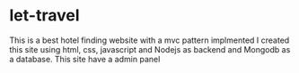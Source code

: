 # let-travel
This is a best hotel finding website with a mvc pattern implmented I created this site using html, css, javascript and Nodejs as backend and Mongodb as a database. This site have a admin panel
